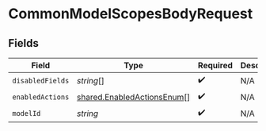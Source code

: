 # CommonModelScopesBodyRequest


## Fields

| Field                                                                    | Type                                                                     | Required                                                                 | Description                                                              | Example                                                                  |
| ------------------------------------------------------------------------ | ------------------------------------------------------------------------ | ------------------------------------------------------------------------ | ------------------------------------------------------------------------ | ------------------------------------------------------------------------ |
| `disabledFields`                                                         | *string*[]                                                               | :heavy_check_mark:                                                       | N/A                                                                      | first_name                                                               |
| `enabledActions`                                                         | [shared.EnabledActionsEnum](../../models/shared/enabledactionsenum.md)[] | :heavy_check_mark:                                                       | N/A                                                                      | READ,WRITE                                                               |
| `modelId`                                                                | *string*                                                                 | :heavy_check_mark:                                                       | N/A                                                                      | hris.Employee                                                            |